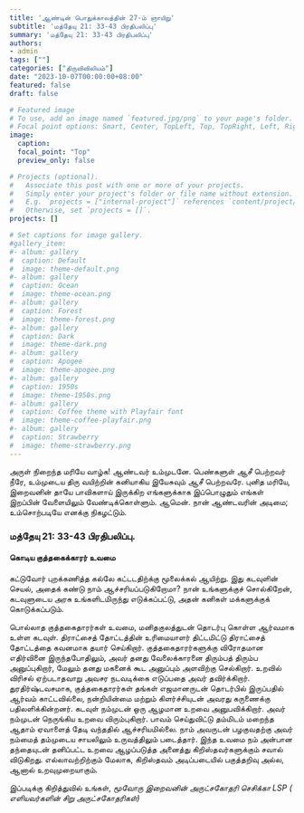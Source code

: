 ```yaml
---
title: 'ஆண்டின் பொதுக்காலத்தின் 27-ம் ஞாயிறு'
subtitle: 'மத்தேயு 21: 33-43 பிரதிபலிப்பு'
summary: 'மத்தேயு 21: 33-43 பிரதிபலிப்பு'
authors:
- admin
tags: [""]
categories: ["திருவிவிலியம்"]
date: "2023-10-07T00:00:00+08:00"
featured: false
draft: false

# Featured image
# To use, add an image named `featured.jpg/png` to your page's folder.
# Focal point options: Smart, Center, TopLeft, Top, TopRight, Left, Right, BottomLeft, Bottom, BottomRight
image:
  caption:
  focal_point: "Top"
  preview_only: false

# Projects (optional).
#   Associate this post with one or more of your projects.
#   Simply enter your project's folder or file name without extension.
#   E.g. `projects = ["internal-project"]` references `content/project/deep-learning/index.md`.
#   Otherwise, set `projects = []`.
projects: []

# Set captions for image gallery.
#gallery_item:
#- album: gallery
#  caption: Default
#  image: theme-default.png
#- album: gallery
#  caption: Ocean
#  image: theme-ocean.png
#- album: gallery
#  caption: Forest
#  image: theme-forest.png
#- album: gallery
#  caption: Dark
#  image: theme-dark.png
#- album: gallery
#  caption: Apogee
#  image: theme-apogee.png
#- album: gallery
#  caption: 1950s
#  image: theme-1950s.png
#- album: gallery
#  caption: Coffee theme with Playfair font
#  image: theme-coffee-playfair.png
#- album: gallery
#  caption: Strawberry
#  image: theme-strawberry.png
---
```

அருள் நிறைந்த மரியே வாழ்க! ஆண்டவர் உம்முடனே. பெண்களுள் ஆசீ பெற்றவர் நீரே, உம்முடைய திரு வயிற்றின் கனியாகிய இயேசுவும் ஆசீ பெற்றவரே. புனித மரியே, இறைவனின் தாயே பாவிகளாய் இருக்கிற எங்களுக்காக இப்பொழுதும் எங்கள் இறப்பின் வேளையிலும் வேண்டிக்கொள்ளும். ஆமென். நான் ஆண்டவரின் அடிமை; உம்சொற்படியே எனக்கு நிகழட்டும்.

### மத்தேயு 21: 33-43 பிரதிபலிப்பு.
#### கொடிய குத்தகைக்காரர் உவமை

கட்டுவோர் புறக்கணித்த கல்லே கட்டடதிற்க்கு மூலைக்கல் ஆயிற்று. 
இது கடவுளின் செயல், அதைக் கண்டு நாம் ஆச்சரியப்படுகிறோமா? நான் உங்களுக்குச் சொல்கிறேன், கடவுளுடைய அரசு உங்களிடமிருந்து எடுக்கப்பட்டு, அதன் கனிகள் மக்களுக்குக் கொடுக்கப்படும்.

பொல்லாத குத்தகைதாரர்கள் உவமை, மனிதகுலத்துடன் தொடர்பு கொள்ள ஆர்வமாக உள்ள கடவுள். திராட்சைத் தோட்டத்தின் உரிமையாளர் திட்டமிட்டு திராட்சைத் தோட்டத்தை கவனமாக தயார் செய்கிறார். குத்தகைதாரர்களுக்கு விரோதமான எதிர்வினை இருந்தபோதிலும், அவர் தனது வேலைக்காரனை திரும்பத் திரும்ப அனுப்புகிறார், மேலும் தனது மகனைக் கூட அனுப்பும் அளவிற்கு செல்கிறார். உறவில் விரிசல் ஏற்படாதவாறு அவசர நடவடிக்கை எடுப்பதை அவர் தவிர்க்கிறார். துரதிர்ஷ்டவசமாக, குத்தகைதாரர்கள் தங்கள் எஜமானருடன் தொடர்பில் இருப்பதில் ஆர்வம் காட்டவில்லை, நன்றியின்மை மற்றும் கிளர்ச்சியுடன் அவரது கருணைக்கு பதிலளிக்கின்றனர். கடவுள் நம்முடன் ஒரு ஆழமான உறவை அனுபவிக்கிறார். அவர் நம்முடன் நெருங்கிய உறவை விரும்புகிறார். பாவம் செய்துவிட்டு தம்மிடம் மறைந்த ஆதாம் ஏவாளைத் தேடி வந்ததில் ஆச்சரியமில்லை. நாம் அவருடன் பழகுவதற்கு அவர் நம்மைத் தம்முடைய சாயலிலும் உருவத்திலும் படைத்தார். இந்த உவமை நம் அன்பான தந்தையுடன் தனிப்பட்ட உறவை ஆழப்படுத்த அனைத்து கிறிஸ்தவர்களுக்கும் சவால் விடுகிறது. எல்லாவற்றிற்கும் மேலாக, கிறிஸ்தவம் அடிப்படையில் பகுத்தறிவு அல்ல, ஆனால் உறவுமுறையாகும்.

இப்படிக்கு கிறித்துவில் உங்கள்,
_மூவோரு இறைவனின் அருட்சகோதரி செசிக்கா LSP ( எளியவர்களின் சிறு அருட்சகோதரிகள்)_